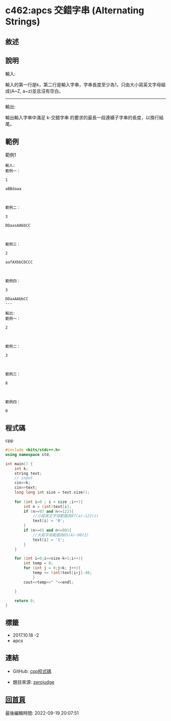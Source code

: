 # c462:apcs 交錯字串 (Alternating Strings)

## 敘述




## 說明

輸入:

輸入的第一行是k，第二行是輸入字串，字串長度至少為1，只由大小寫英文字母組成(A~Z, a~z)並且沒有空白。

---

輸出:

輸出輸入字串中滿足 k-交錯字串 的要求的最長一段連續子字串的長度，以換行結尾。

## 範例
範例1

```
輸入:
範例一：
1 
aBBdaaa

範例二：
3 
DDaasAAbbCC

範例三：
2 
aafAXbbCDCCC

範例四：
3 
DDaaAAbbCC
---

輸出:
範例一：
2

範例二：
3

範例三：
8

範例四：
0
```

## 程式碼
cpp

```cpp
#include <bits/stdc++.h>
using namespace std;

int main() {
    int k;
    string text;
    // input
    cin>>k;
    cin>>text;
    long long int size = text.size();
    
    for (int i=0 ; i < size ;i++){
        int n = (int)text[i];
        if (n>=97 and n<=122){
            //小寫英文字母範圍為97(a)~122(z)
            text[i] = '0';
        }
        if (n>=65 and n<=90){
            //大寫字母範圍為65(A)~90(Z)
            text[i] = '1';
        }
    }

    for (int i=0;i<=size-k+1;i++){
        int temp = 0;
        for (int j = 0;j<k; j++){
            temp += (int)text[i+j]-48;
            }
        cout<<temp<<" "<<endl;

    }

    return 0;
}
```

## 標籤
- 2017.10.18 -2
- apcs


## 連結
- GitHub: [cpp程式碼](https://github.com/henryleecode23/solve_record/blob/main/zerojudge/c462/main.cpp)


- 題目來源: [zerojudge](https://zerojudge.tw/ShowProblem?problemid=c462)

## [回首頁](https://henryleecode23.github.io/solve_record/)


最後編輯時間: 2022-09-19 20:07:51
